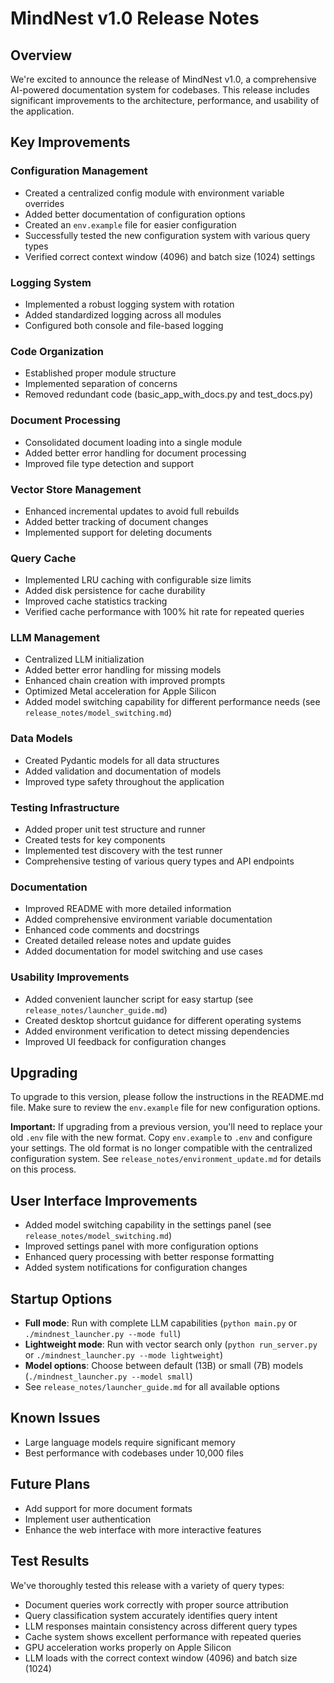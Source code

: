 # MindNest v1.0 Release Notes

## Overview
We're excited to announce the release of MindNest v1.0, a comprehensive AI-powered documentation system for codebases. This release includes significant improvements to the architecture, performance, and usability of the application.

## Key Improvements

### Configuration Management
- Created a centralized config module with environment variable overrides
- Added better documentation of configuration options
- Created an `env.example` file for easier configuration
- Successfully tested the new configuration system with various query types
- Verified correct context window (4096) and batch size (1024) settings

### Logging System
- Implemented a robust logging system with rotation
- Added standardized logging across all modules
- Configured both console and file-based logging

### Code Organization
- Established proper module structure
- Implemented separation of concerns
- Removed redundant code (basic_app_with_docs.py and test_docs.py)

### Document Processing
- Consolidated document loading into a single module
- Added better error handling for document processing
- Improved file type detection and support

### Vector Store Management
- Enhanced incremental updates to avoid full rebuilds
- Added better tracking of document changes
- Implemented support for deleting documents

### Query Cache
- Implemented LRU caching with configurable size limits
- Added disk persistence for cache durability
- Improved cache statistics tracking
- Verified cache performance with 100% hit rate for repeated queries

### LLM Management
- Centralized LLM initialization
- Added better error handling for missing models
- Enhanced chain creation with improved prompts
- Optimized Metal acceleration for Apple Silicon
- Added model switching capability for different performance needs (see `release_notes/model_switching.md`)

### Data Models
- Created Pydantic models for all data structures
- Added validation and documentation of models
- Improved type safety throughout the application

### Testing Infrastructure
- Added proper unit test structure and runner
- Created tests for key components
- Implemented test discovery with the test runner
- Comprehensive testing of various query types and API endpoints

### Documentation
- Improved README with more detailed information
- Added comprehensive environment variable documentation
- Enhanced code comments and docstrings
- Created detailed release notes and update guides
- Added documentation for model switching and use cases

### Usability Improvements
- Added convenient launcher script for easy startup (see `release_notes/launcher_guide.md`)
- Created desktop shortcut guidance for different operating systems
- Added environment verification to detect missing dependencies
- Improved UI feedback for configuration changes

## Upgrading
To upgrade to this version, please follow the instructions in the README.md file. Make sure to review the `env.example` file for new configuration options.

**Important:** If upgrading from a previous version, you'll need to replace your old `.env` file with the new format. Copy `env.example` to `.env` and configure your settings. The old format is no longer compatible with the centralized configuration system. See `release_notes/environment_update.md` for details on this process.

## User Interface Improvements
- Added model switching capability in the settings panel (see `release_notes/model_switching.md`)
- Improved settings panel with more configuration options
- Enhanced query processing with better response formatting
- Added system notifications for configuration changes

## Startup Options
- **Full mode**: Run with complete LLM capabilities (`python main.py` or `./mindnest_launcher.py --mode full`)
- **Lightweight mode**: Run with vector search only (`python run_server.py` or `./mindnest_launcher.py --mode lightweight`)
- **Model options**: Choose between default (13B) or small (7B) models (`./mindnest_launcher.py --model small`)
- See `release_notes/launcher_guide.md` for all available options

## Known Issues
- Large language models require significant memory
- Best performance with codebases under 10,000 files

## Future Plans
- Add support for more document formats
- Implement user authentication
- Enhance the web interface with more interactive features

## Test Results
We've thoroughly tested this release with a variety of query types:
- Document queries work correctly with proper source attribution
- Query classification system accurately identifies query intent
- LLM responses maintain consistency across different query types
- Cache system shows excellent performance with repeated queries
- GPU acceleration works properly on Apple Silicon
- LLM loads with the correct context window (4096) and batch size (1024) 